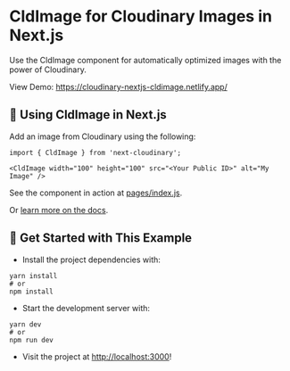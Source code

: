 # CldImage for Cloudinary Images in Next.js

Use the CldImage component for automatically optimized images with the power of Cloudinary.

View Demo: <https://cloudinary-nextjs-cldimage.netlify.app/>

## 🧰 Using CldImage in Next.js

Add an image from Cloudinary using the following:

```
import { CldImage } from 'next-cloudinary';

<CldImage width="100" height="100" src="<Your Public ID>" alt="My Image" />
```

See the component in action at [pages/index.js](pages/index.js).

Or [learn more on the docs](https://next-cloudinary.spacejelly.dev/components/cldimage/basic-usage).

## 🚀 Get Started with This Example

* Install the project dependencies with:

```
yarn install
# or
npm install
```

* Start the development server with:

```
yarn dev
# or
npm run dev
```

* Visit the project at <http://localhost:3000>!
